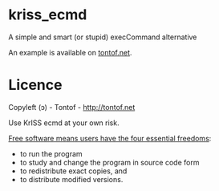 # kriss_ecmd
A simple and smart (or stupid) execCommand alternative

An example is available on [tontof.net](https://tontof.net/ecmd).

Licence
=======
Copyleft (ɔ) - Tontof - http://tontof.net

Use KrISS ecmd at your own risk.

[Free software means users have the four essential freedoms](http://www.gnu.org/philosophy/philosophy.html):
* to run the program
* to study and change the program in source code form
* to redistribute exact copies, and
* to distribute modified versions.
